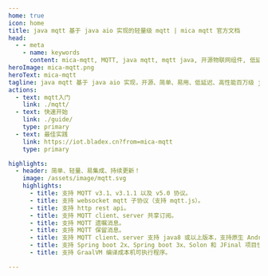 ```yaml
---
home: true
icon: home
title: java mqtt 基于 java aio 实现的轻量级 mqtt | mica mqtt 官方文档
head:
  - - meta
    - name: keywords
      content: mica-mqtt, MQTT, java mqtt, mqtt java, 开源物联网组件, 低延迟高性能, 支持多种 MQTT 协议版本, WebSocket MQTT 支持, HTTP REST API 支持, 集群功能, 物联网消息通信, 云端 MQTT Broker, 边缘端消息通信, 群组类 IM, 消息推送, 基于 t-io 实现, 易于集成与二次开发, mica-mqtt-client-spring-boot-starter, mica-mqtt-server-spring-boot-starter, GraalVM 编译支持, mqtt.js 支持
heroImage: mica-mqtt.png
heroText: mica-mqtt
tagline: java mqtt 基于 java aio 实现，开源、简单、易用、低延迟、高性能百万级 java mqtt client 组件和 java mqtt broker 服务。
actions:
  - text: mqtt入门
    link: ./mqtt/
  - text: 快速开始
    link: ./guide/
    type: primary
  - text: 最佳实践
    link: https://iot.bladex.cn?from=mica-mqtt
    type: primary

highlights:
  - header: 简单、轻量、易集成、持续更新！
    image: /assets/image/mqtt.svg
    highlights:
      - title: 支持 MQTT v3.1、v3.1.1 以及 v5.0 协议。
      - title: 支持 websocket mqtt 子协议（支持 mqtt.js）。
      - title: 支持 http rest api。
      - title: 支持 MQTT client、server 共享订阅。
      - title: 支持 MQTT 遗嘱消息。
      - title: 支持 MQTT 保留消息。
      - title: 支持 MQTT client、server 支持 java8 或以上版本，支持原生 Android。
      - title: 支持 Spring boot 2x、Spring boot 3x、Solon 和 JFinal 项目快速接入。
      - title: 支持 GraalVM 编译成本机可执行程序。

---
```

